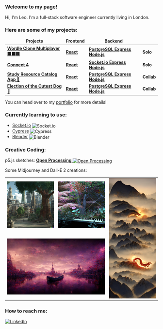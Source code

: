 ### Welcome to my page!

Hi, I'm Leo. I'm a full-stack software engineer currently living in London. 

### Here are some of my projects:
<table>
  <thead align="center">
    <tr border: none;>
      <td><b>Projects</b></td>
      <td><b>Frontend</b></td>
      <td><b>Backend</b></td>
      <td><b></b></td>
    </tr>
  </thead>
  <tbody>
    <tr>
      <td><a href="https://wordle-clone-multiplayer.netlify.app/"><b>Wordle Clone Multiplayer 🟩⬛🟨</b></a></td>
      <td><a href="https://github.com/leo-mj/wordle-guess-marker"><b>React</b></a></td>
      <td><a href="https://github.com/leo-mj/wordle-platform-backend"><b>PostgreSQL Express Node.js</b></a></td>
      <td><b>Solo</b></td>
    </tr>
    <tr>
      <td><a href="https://connect-2-connect-4.netlify.app/"><b>Connect 4 </b></a></td>
      <td><a href="https://github.com/leo-mj/connect-four-frontend"><b>React</b></a></td>
      <td><a href="https://github.com/leo-mj/connect-four-backend"><b>Socket.io Express Node.js</b></a></td>
      <td><b>Solo</b></td>
    </tr>
    <tr>
      <td><a href="https://c5c1-frontend.netlify.app/"><b>Study Resource Catalog App 📖<b></a></td>
      <td><a href="https://github.com/Wilrosmi/C5C1-frontend"><b>React</b></a></td>
      <td><a href="https://github.com/Wilrosmi/C5C1-backend"><b>PostgreSQL Express Node.js</b></a></td>
      <td><b>Collab</b></td>
    </tr>
    <tr>
      <td><a href="https://team2-dog-breed-voter.netlify.app/"><b>Election of the Cutest Dog 🐶</b></a></td>
      <td><a href="https://github.com/leo-mj/dog-breed-voter-frontend"><b>React</b></a></td>
      <td><a href="https://github.com/leo-mj/dog-breed-voter-backend"><b>PostgreSQL Express Node.js</b></a></td>
      <td><b>Collab</b></td>
    </tr>
  </tbody>
</table>
<p>You can head over to my <a href="https://leo-mj.notion.site/Leo-s-Portfolio-6e82a956f6b748cbb7e6e7e3eac26dee">portfolio</a> for more details!</p>

### Currently learning to use:
<ul>
  <li> 
    <a href="https://socket.io/">Socket.io</a>
    <img alt="Socket.io" src="https://socket.io/images/logo.svg" width="25" height="25" align="center" />
  </li>
  <li>
    <a href="https://www.cypress.io/">Cypress</a>
    <img alt="Cypress" src="https://www.cypress.io/static/8fb8a1db3cdc0b289fad927694ecb415/cypress-io-logo-social-share.png" width="48" height="25" align="center" />
  </li>
  <li>
    <a href="https://www.blender.org/">Blender</a>
    <img alt="Blender" src="https://www.blender.org/wp-content/uploads/2015/03/blender_logo_socket-1-1280x391.png" width="90" height="25" align="center" />
  </li>
</ul>

### Creative Coding:
<p>p5.js sketches: <a href="https://openprocessing.org/user/334096?view=sketches&o=12">
  <b>Open Processing</b>
  <img alt="Open Processing" src="https://openprocessing.org/user/165611/thumbnail" width="25" height="25" align="center" />
</a></p>
<p>Some Midjourney and Dall-E 2 creations:</p>
<table>
  <tbody>
    <tr>
      <td><a href="https://openai.com/dall-e-2/"><img width="200" src="./london-ewoks-dall-e.png"></a></td>
      <td><a href="https://openai.com/dall-e-2/"><img width="200" src="./chopin1-dall-e.png"></a></td>
      <td rowspan="2"><a href="https://www.midjourney.com/home/"><img width="200" src="./white-dragon-mj.png"></a></td>
    </tr>
    <tr>
      <td align="center" colspan="2"><a href="https://www.midjourney.com/home/"><img width="400" src="./chopin-mj.png"></a></td>
    </tr>
  </tbody>
</table>

### How to reach me:
<a href="https://uk.linkedin.com/in/leomaedje/en" target="_blank"><img alt="LinkedIn" src="https://img.shields.io/badge/linkedin-%230077B5.svg?&style=for-the-badge&logo=linkedin&logoColor=white" /></a>
